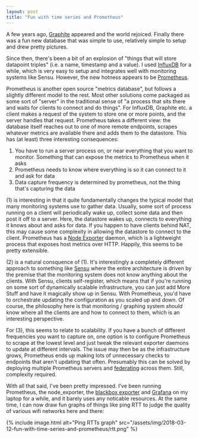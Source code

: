 ```yaml
---
layout: post
title: "Fun with time series and Prometheus"
---
```


A few years ago, [Graphite](/2012/08/19/graphite-omgz.html) appeared and the world rejoiced. Finally there was a fun new database that was simple to use, relatively simple to setup and drew pretty pictures.

Since then, there's been a bit of an explosion of "things that will store datapoint triples" (i.e. a name, timestamp and a value). I used [InfluxDB](https://www.influxdata.com/) for a while, which is very easy to setup and integrates well with monitoring systems like Sensu. However, the new hotness appears to be [Prometheus](https://prometheus.io/).

Prometheus is another open source "metrics database", but follows a slightly different model to the rest. Most other solutions come packaged as some sort of "server" in the traditional sense of "a process that sits there and waits for clients to connect and do things". For InfluxDB, Graphite etc. a client makes a request of the system to store one or more points, and the server handles that request. Prometheus takes a different view: the database itself reaches out to one of more remote endpoints, scrapes whatever metrics are available there and adds them to the datastore. This has (at least) three interesting consequences:

1. You have to run a server process on, or near everything that you want to monitor. Something that can expose the metrics to Prometheus when it asks
2. Prometheus needs to know where everything is so it can connect to it and ask for data
3. Data capture frequency is determined by prometheus, not the thing that's capturing the data

(1) is interesting in that it quite fundamentally changes the typical model that many monitoring systems use to gather data. Usually, some sort of process running on a client will periodically wake up, collect some data and then post it off to a server. Here, the datastore wakes up, connects to everything it knows about and asks for data. If you happen to have clients behind NAT, this may cause some complexity in allowing the datastore to connect to the client. Prometheus has a [Node Exporter](https://github.com/prometheus/node_exporter) daemon, which is a lightweight process that exposes host metrics over HTTP. Happily, this seems to be pretty extensible.

(2) is a natural consquence of (1). It's interestingly a completely different approach to something like [Sensu](https://sensuapp.org/) where the entire architecture is driven by the premise that the monitoring system does not know anything about the clients. With Sensu, clients self-register, which means that if you're running on some sort of dynamically scalable infrastructure, you can just add More Stuff and have it magically show up in Sensu. With Prometheus, you'd have to orchestrate updating the configuration as you scaled up and down. Of course, the philosophy here is that monitoring / graphing system *should* know where all the clients are and how to connect to them, which is an interesting perspective.

For (3), this seems to relate to scalability. If you have a bunch of different frequencies you want to capture on, one option is to configure Prometheus to scrape at the lowest level and just tweak the relevant exporter daemons to update at different intervals. The issue may then be as the infrastructure grows, Prometheus ends up making lots of unnecessary checks to endpoints that aren't updating that often. Presumably this can be solved by deploying multiple Prometheus servers and [federating](https://prometheus.io/docs/prometheus/latest/federation/) across them. Still, complexity required.

With all that said, I've been pretty impressed. I've been running Prometheus, the node_exporter, the [blackbox exporter](https://github.com/prometheus/blackbox_exporter) and [Grafana](https://grafana.com/) on my laptop for a while, and it barely uses any noticable resources. At the same time, I can now draw fun graphs of things like ping RTT to judge the quality of various wifi networks here and there:

{% include image.html alt="Ping RTTs graph" src="/assets/img/2018-03-12-fun-with-time-series-and-prometheus/rtt.png" %}

